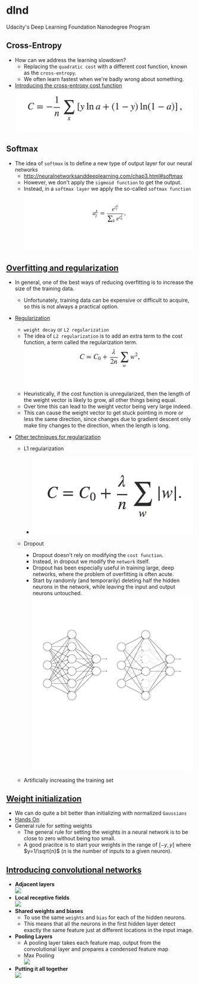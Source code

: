 # dlnd
Udacity's Deep Learning Foundation Nanodegree Program


## Cross-Entropy

- How can we address the learning slowdown?
    - Replacing the `quadratic cost` with a different cost function, known as the `cross-entropy`.
    - We often learn fastest when we're badly wrong about something.
- [Introducing the cross-entropy cost function](http://neuralnetworksanddeeplearning.com/chap3.html#introducing_the_cross-entropy_cost_function)
    ![Image of entropy](./static/cross-entropy.png)

## Softmax

- The idea of `softmax` is to define a new type of output layer for our neural networks
    - http://neuralnetworksanddeeplearning.com/chap3.html#softmax
    - However, we don't apply the `sigmoid function` to get the output. 
    - Instead, in a `softmax layer` we apply the so-called `softmax function`
    ![Image of softmax](./static/softmax.png)


## [Overfitting and regularization](http://neuralnetworksanddeeplearning.com/chap3.html#overfitting_and_regularization)

- In general, one of the best ways of reducing overfitting is to increase the size of the training data. 
    - Unfortunately, training data can be expensive or difficult to acquire, so this is not always a practical option.
- [Regularization](http://neuralnetworksanddeeplearning.com/chap3.html#regularization)
    - `weight decay` or `L2 regularization`
    - The idea of `L2 regularization` is to add an extra term to the cost function, a term called the regularization term.
    ![Image of L2](./static/l2.png)
    - Heuristically, if the cost function is unregularized, then the length of the weight vector is likely to grow, all other things being equal. 
    - Over time this can lead to the weight vector being very large indeed. 
    - This can cause the weight vector to get stuck pointing in more or less the same direction, since changes due to gradient descent only make tiny changes to the direction, when the length is long.

- [Other techniques for regularization](http://neuralnetworksanddeeplearning.com/chap3.html#other_techniques_for_regularization)
    - L1 regularization
        - ![Image of l1](./static/l1.png)
    - Dropout
        - Dropout doesn't rely on modifying the `cost function`. 
        - Instead, in dropout we modify the `network` itself.
        - Dropout has been especially useful in training large, deep networks, where the problem of overfitting is often acute.
        - Start by randomly (and temporarily) deleting half the hidden neurons in the network, while leaving the input and output neurons untouched.
        ![Image of dropout](./static/dropout.png)

    - Artificially increasing the training set 

## [Weight initialization](http://neuralnetworksanddeeplearning.com/chap3#weight_initialization)

- We can do quite a bit better than initializing with normalized `Gaussians`
- [Hands On](https://github.com/udacity/deep-learning/blob/master/weight-initialization/weight_initialization.ipynb)
- General rule for setting weights
  - The general rule for setting the weights in a neural network is to be close to zero without being too small.
  - A good pracitce is to start your weights in the range of $[-y, y]$ where $y=1/\sqrt{n}$ ($n$ is the number of inputs to a given neuron).

## [Introducing convolutional networks](http://neuralnetworksanddeeplearning.com/chap6.html#introducing_convolutional_networks)

- **Adjacent layers**
    <br/><img src="http://neuralnetworksanddeeplearning.com/images/tikz41.png" width="500">
- **Local receptive fields**
    <br/><img src="http://neuralnetworksanddeeplearning.com/images/tikz45.png" width="500">
- **Shared weights and biases**
    - To use the same `weights` and `bias` for each of the hidden neurons.
    - This means that all the neurons in the first hidden layer detect exactly the same feature just at different locations in the input image.
- **Pooling Layers**
    - A pooling layer takes each feature map, output from the convolutional layer and prepares a condensed feature map
    - Max Pooling
        <br/><img src="http://neuralnetworksanddeeplearning.com/images/tikz47.png" width="500">
- **Putting it all together**
        <br/><img src="http://neuralnetworksanddeeplearning.com/images/tikz49.png" width="800">
